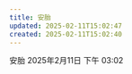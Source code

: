 ```yaml
---
title: 安胎
updated: 2025-02-11T15:02:47
created: 2025-02-11T15:02:40
---
```


安胎
2025年2月11日
下午 03:02
